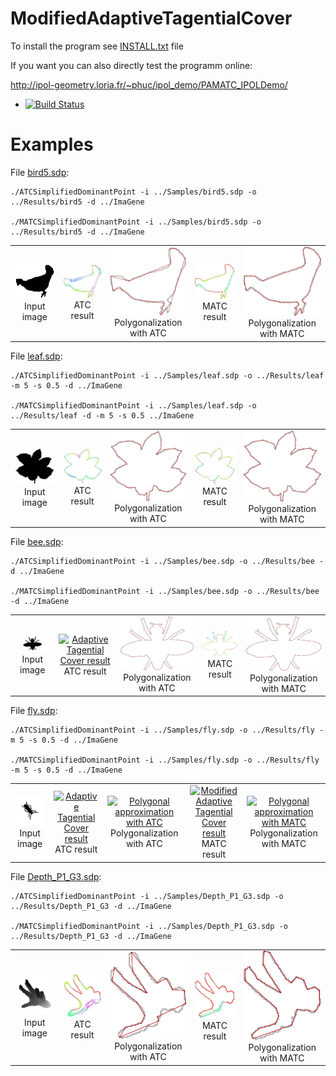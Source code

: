# ModifiedAdaptiveTagentialCover
To install the program see <a href="https://github.com/ngophuc/ModifiedAdaptiveTagentialCover/blob/master/INSTALL.txt">INSTALL.txt</a> file


If you want you can also directly test the programm online:

http://ipol-geometry.loria.fr/~phuc/ipol_demo/PAMATC_IPOLDemo/


* [![Build Status](https://travis-ci.org/ngophuc/ModifiedAdaptiveTagentialCover.svg?branch=master)](https://travis-ci.org/ngophuc/ModifiedAdaptiveTagentialCover)

# Examples
<p>File <a href="https://github.com/ngophuc/ModifiedAdaptiveTagentialCover/blob/master/Samples/bird5.sdp">bird5.sdp</a>: </p>&#x000A;&#x000A;
<pre class="code highlight js-syntax-highlight plaintext">
<code>./ATCSimplifiedDominantPoint -i ../Samples/bird5.sdp -o ../Results/bird5 -d ../ImaGene &#x000A;
./MATCSimplifiedDominantPoint -i ../Samples/bird5.sdp -o ../Results/bird5 -d ../ImaGene</code>
</pre>&#x000A;&#x000A;
<p>
	<table cellpadding="5">
		<tr>
		<td align="center" valign="center">
			<a href="https://github.com/ngophuc/ModifiedAdaptiveTagentialCover/blob/master/Samples/bird5.png">
				<img width="150" src="https://github.com/ngophuc/ModifiedAdaptiveTagentialCover/blob/master/Samples/bird5.png" alt="Input image" />
			</a>	
		<br />
		Input image
		</td>
		<td align="center" valign="center">
			<a href="https://github.com/ngophuc/ModifiedAdaptiveTagentialCover/blob/master/Results/bird5_ATC.pdf">
				<img width="150" src="https://github.com/ngophuc/ModifiedAdaptiveTagentialCover/blob/master/Results/bird5_ATC.png" alt="Adaptive Tagential Cover result" />
			</a>
		<br />
		ATC result
		</td>	
		<td align="center" valign="center">
			<a href="https://github.com/ngophuc/ModifiedAdaptiveTagentialCover/blob/master/Results/bird5_DPnew_ATC.pdf">
				<img width="150" src="https://github.com/ngophuc/ModifiedAdaptiveTagentialCover/blob/master/Results/bird5_DPnew_ATC.png" alt="Polygonal approximation with ATC" />
			</a>
		<br />
		Polygonalization with ATC
		</td>		
		<td align="center" valign="center">
			<a href="https://github.com/ngophuc/ModifiedAdaptiveTagentialCover/blob/master/Results/bird5_MATC.pdf">
				<img width="150" src="https://github.com/ngophuc/ModifiedAdaptiveTagentialCover/blob/master/Results/bird5_MATC.png" alt="Modified Adaptive Tagential Cover result" />
			</a>
		<br />
		MATC result
		</td>
		<td align="center" valign="center">
			<a href="https://github.com/ngophuc/ModifiedAdaptiveTagentialCover/blob/master/Results/bird5_DPnew_MATC.pdf">
				<img width="150" src="https://github.com/ngophuc/ModifiedAdaptiveTagentialCover/blob/master/Results/bird5_DPnew_MATC.png" alt="Polygonal approximation with MATC" />
			</a>
		<br />
		Polygonalization with MATC
		</td>		
		</tr>
	</table>
</p>

<p>File <a href="https://github.com/ngophuc/ModifiedAdaptiveTagentialCover/blob/master/Samples/leaf.sdp">leaf.sdp</a>: </p>&#x000A;&#x000A;
<pre class="code highlight js-syntax-highlight plaintext">
<code>./ATCSimplifiedDominantPoint -i ../Samples/leaf.sdp -o ../Results/leaf -m 5 -s 0.5 -d ../ImaGene &#x000A;
./MATCSimplifiedDominantPoint -i ../Samples/leaf.sdp -o ../Results/leaf -d -m 5 -s 0.5 ../ImaGene</code>
</pre>&#x000A;&#x000A;
<p>
	<table cellpadding="5">
		<tr>
		<td align="center" valign="center">
			<a href="https://github.com/ngophuc/ModifiedAdaptiveTagentialCover/blob/master/Samples/leaf.png">
				<img width="150" src="https://github.com/ngophuc/ModifiedAdaptiveTagentialCover/blob/master/Samples/leaf.png" alt="Input image" />
			</a>	
		<br />
		Input image
		</td>
		<td align="center" valign="center">
			<a href="https://github.com/ngophuc/ModifiedAdaptiveTagentialCover/blob/master/Results/leaf_ATC.pdf">
				<img width="150" src="https://github.com/ngophuc/ModifiedAdaptiveTagentialCover/blob/master/Results/leaf_ATC.png" alt="Adaptive Tagential Cover result" />
			</a>
		<br />
		ATC result
		</td>	
		<td align="center" valign="center">
			<a href="https://github.com/ngophuc/ModifiedAdaptiveTagentialCover/blob/master/Results/leaf_DPnew_ATC.pdf">
				<img width="150" src="https://github.com/ngophuc/ModifiedAdaptiveTagentialCover/blob/master/Results/leaf_DPnew_ATC.png" alt="Polygonal approximation with ATC" />
			</a>
		<br />
		Polygonalization with ATC
		</td>		
		<td align="center" valign="center">
			<a href="https://github.com/ngophuc/ModifiedAdaptiveTagentialCover/blob/master/Results/leaf_MATC.pdf">
				<img width="150" src="https://github.com/ngophuc/ModifiedAdaptiveTagentialCover/blob/master/Results/leaf_MATC.png" alt="Modified Adaptive Tagential Cover result" />
			</a>
		<br />
		MATC result
		</td>
		<td align="center" valign="center">
			<a href="https://github.com/ngophuc/ModifiedAdaptiveTagentialCover/blob/master/Results/leaf_DPnew_MATC.pdf">
				<img width="150" src="https://github.com/ngophuc/ModifiedAdaptiveTagentialCover/blob/master/Results/leaf_DPnew_MATC.png" alt="Polygonal approximation with MATC" />
			</a>
		<br />
		Polygonalization with MATC
		</td>		
		</tr>
	</table>
</p>

<p>File <a href="https://github.com/ngophuc/ModifiedAdaptiveTagentialCover/blob/master/Samples/bee.sdp">bee.sdp</a>: </p>&#x000A;&#x000A;
<pre class="code highlight js-syntax-highlight plaintext">
<code>./ATCSimplifiedDominantPoint -i ../Samples/bee.sdp -o ../Results/bee -d ../ImaGene &#x000A;
./MATCSimplifiedDominantPoint -i ../Samples/bee.sdp -o ../Results/bee -d ../ImaGene</code>
</pre>&#x000A;&#x000A;
<p>
	<table cellpadding="5">
		<tr>
		<td align="center" valign="center">
			<a href="https://github.com/ngophuc/ModifiedAdaptiveTagentialCover/blob/master/Samples/bee.png">
				<img width="150" src="https://github.com/ngophuc/ModifiedAdaptiveTagentialCover/blob/master/Samples/bee.png" alt="Input image" />
			</a>	
		<br />
		Input image
		</td>
		<td align="center" valign="center">
			<a href="https://github.com/ngophuc/ModifiedAdaptiveTagentialCover/blob/master/Results/bee_ATC.pdf">
				<img width="150" src="https://github.com/ngophuc/ModifiedAdaptiveTagentialCover/blob/master/Results/bee_ATC.png" alt="Adaptive Tagential Cover result" />
			</a>
		<br />
		ATC result
		</td>	
		<td align="center" valign="center">
			<a href="https://github.com/ngophuc/ModifiedAdaptiveTagentialCover/blob/master/Results/bee_DPnew_ATC.pdf">
				<img width="150" src="https://github.com/ngophuc/ModifiedAdaptiveTagentialCover/blob/master/Results/bee_DPnew_ATC.png" alt="Polygonal approximation with ATC" />
			</a>
		<br />
		Polygonalization with ATC
		</td>		
		<td align="center" valign="center">
			<a href="https://github.com/ngophuc/ModifiedAdaptiveTagentialCover/blob/master/Results/bee_MATC.pdf">
				<img width="150" src="https://github.com/ngophuc/ModifiedAdaptiveTagentialCover/blob/master/Results/bee_MATC.png" alt="Modified Adaptive Tagential Cover result" />
			</a>
		<br />
		MATC result
		</td>
		<td align="center" valign="center">
			<a href="https://github.com/ngophuc/ModifiedAdaptiveTagentialCover/blob/master/Results/bee_DPnew_MATC.pdf">
				<img width="150" src="https://github.com/ngophuc/ModifiedAdaptiveTagentialCover/blob/master/Results/bee_DPnew_MATC.png" alt="Polygonal approximation with MATC" />
			</a>
		<br />
		Polygonalization with MATC
		</td>		
		</tr>
	</table>
</p>

<p>File <a href="https://github.com/ngophuc/ModifiedAdaptiveTagentialCover/blob/master/Samples/fly.sdp">fly.sdp</a>: </p>&#x000A;&#x000A;
<pre class="code highlight js-syntax-highlight plaintext">
<code>./ATCSimplifiedDominantPoint -i ../Samples/fly.sdp -o ../Results/fly -m 5 -s 0.5 -d ../ImaGene &#x000A;
./MATCSimplifiedDominantPoint -i ../Samples/fly.sdp -o ../Results/fly -m 5 -s 0.5 -d ../ImaGene</code>
</pre>&#x000A;&#x000A;
<p>
	<table cellpadding="5">
		<tr>
		<td align="center" valign="center">
			<a href="https://github.com/ngophuc/ModifiedAdaptiveTagentialCover/blob/master/Samples/fly.png">
				<img width="150" src="https://github.com/ngophuc/ModifiedAdaptiveTagentialCover/blob/master/Samples/fly.png" alt="Input image" />
			</a>	
		<br />
		Input image
		</td>
		<td align="center" valign="center">
			<a href="https://github.com/ngophuc/ModifiedAdaptiveTagentialCover/blob/master/Results/fly_ATC.pdf">
				<img width="150" src="https://github.com/ngophuc/ModifiedAdaptiveTagentialCover/blob/master/Results/fly_ATC.png" alt="Adaptive Tagential Cover result" />
			</a>
		<br />
		ATC result
		</td>	
		<td align="center" valign="center">
			<a href="https://github.com/ngophuc/ModifiedAdaptiveTagentialCover/blob/master/Results/fly_DPnew_ATC.pdf">
				<img width="150" src="https://github.com/ngophuc/ModifiedAdaptiveTagentialCover/blob/master/Results/fly_DPnew_ATC.png" alt="Polygonal approximation with ATC" />
			</a>
		<br />
		Polygonalization with ATC
		</td>		
		<td align="center" valign="center">
			<a href="https://github.com/ngophuc/ModifiedAdaptiveTagentialCover/blob/master/Results/fly_MATC.pdf">
				<img width="150" src="https://github.com/ngophuc/ModifiedAdaptiveTagentialCover/blob/master/Results/fly_MATC.png" alt="Modified Adaptive Tagential Cover result" />
			</a>
		<br />
		MATC result
		</td>
		<td align="center" valign="center">
			<a href="https://github.com/ngophuc/ModifiedAdaptiveTagentialCover/blob/master/Results/fly_DPnew_MATC.pdf">
				<img width="150" src="https://github.com/ngophuc/ModifiedAdaptiveTagentialCover/blob/master/Results/fly_DPnew_MATC.png" alt="Polygonal approximation with MATC" />
			</a>
		<br />
		Polygonalization with MATC
		</td>		
		</tr>
	</table>
</p>

<p>File <a href="https://github.com/ngophuc/ModifiedAdaptiveTagentialCover/blob/master/Samples/Depth_P1_G3.sdp">Depth_P1_G3.sdp</a>: </p>&#x000A;&#x000A;
<pre class="code highlight js-syntax-highlight plaintext">
<code>./ATCSimplifiedDominantPoint -i ../Samples/Depth_P1_G3.sdp -o ../Results/Depth_P1_G3 -d ../ImaGene &#x000A;
./MATCSimplifiedDominantPoint -i ../Samples/Depth_P1_G3.sdp -o ../Results/Depth_P1_G3 -d ../ImaGene</code>
</pre>&#x000A;&#x000A;
<p>
	<table cellpadding="5">
		<tr>
		<td align="center" valign="center">
			<a href="https://github.com/ngophuc/ModifiedAdaptiveTagentialCover/blob/master/Samples/Depth_P1_G3.png">
				<img width="150" src="https://github.com/ngophuc/ModifiedAdaptiveTagentialCover/blob/master/Samples/Depth_P1_G3.png" alt="Input image" />
			</a>	
		<br />
		Input image
		</td>
		<td align="center" valign="center">
			<a href="https://github.com/ngophuc/ModifiedAdaptiveTagentialCover/blob/master/Results/Depth_P1_G3_ATC.pdf">
				<img width="150" src="https://github.com/ngophuc/ModifiedAdaptiveTagentialCover/blob/master/Results/Depth_P1_G3_ATC.png" alt="Adaptive Tagential Cover result" />
			</a>
		<br />
		ATC result
		</td>	
		<td align="center" valign="center">
			<a href="https://github.com/ngophuc/ModifiedAdaptiveTagentialCover/blob/master/Results/Depth_P1_G3_DPnew_ATC.pdf">
				<img width="150" src="https://github.com/ngophuc/ModifiedAdaptiveTagentialCover/blob/master/Results/Depth_P1_G3_DPnew_ATC.png" alt="Polygonal approximation with ATC" />
			</a>
		<br />
		Polygonalization with ATC
		</td>		
		<td align="center" valign="center">
			<a href="https://github.com/ngophuc/ModifiedAdaptiveTagentialCover/blob/master/Results/Depth_P1_G3_MATC.pdf">
				<img width="150" src="https://github.com/ngophuc/ModifiedAdaptiveTagentialCover/blob/master/Results/Depth_P1_G3_MATC.png" alt="Modified Adaptive Tagential Cover result" />
			</a>
		<br />
		MATC result
		</td>
		<td align="center" valign="center">
			<a href="https://github.com/ngophuc/ModifiedAdaptiveTagentialCover/blob/master/Results/Depth_P1_G3_DPnew_MATC.pdf">
				<img width="150" src="https://github.com/ngophuc/ModifiedAdaptiveTagentialCover/blob/master/Results/Depth_P1_G3_DPnew_MATC.png" alt="Polygonal approximation with MATC" />
			</a>
		<br />
		Polygonalization with MATC
		</td>		
		</tr>
	</table>
</p>
